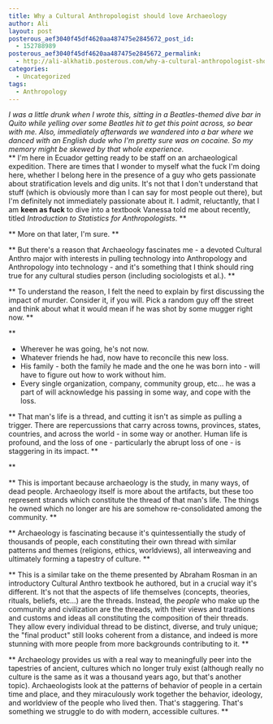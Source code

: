 ```yaml
---
title: Why a Cultural Anthropologist should love Archaeology
author: Ali
layout: post
posterous_aef3040f45df4620aa487475e2845672_post_id:
  - 152788989
posterous_aef3040f45df4620aa487475e2845672_permalink:
  - http://ali-alkhatib.posterous.com/why-a-cultural-anthropologist-should-love-arc
categories:
  - Uncategorized
tags:
  - Anthropology
---
```

*I was a little drunk when I wrote this, sitting in a Beatles-themed dive bar in Quito while yelling over some Beatles hit to get this point across, so bear with me. Also, immediately afterwards we wandered into a bar where we danced with an English dude who I'm pretty sure was on cocaine. So my memory might be skewed by that whole experience.*  
**
  I'm here in Ecuador getting ready to be staff on an archaeological expedition. There are times that I wonder to myself what the fuck I'm doing here, whether I belong here in the presence of a guy who gets passionate about stratification levels and dig units. It's not that I don't understand that stuff (which is obviously more than I can say for most people out there), but I'm definitely not immediately passionate about it. I admit, reluctantly, that I am <b>keen as fuck</b> to dive into a textbook Vanessa told me about recently, titled <i>Introduction to Statistics for Anthropologists</i>.
**

**
  More on that later, I'm sure.
**

**
  But there's a reason that Archaeology fascinates me - a devoted Cultural Anthro major with interests in pulling technology into Anthropology and Anthropology into technology - and it's something that I think should ring true for any cultural studies person (including sociologists et al.).
**

**
  To understand the reason, I felt the need to explain by first discussing the impact of murder. Consider it, if you will. Pick a random guy off the street and think about what it would mean if he was shot by some mugger right now.
**

**
  <ul>
    <li>
      Wherever he was going, he's not now.
    </li>
    <li>
      Whatever friends he had, now have to reconcile this new loss.
    </li>
    <li>
      His family - both the family he made and the one he was born into - will have to figure out how to work without him.
    </li>
    <li>
      Every single organization, company, community group, etc... he was a part of will acknowledge his passing in some way, and cope with the loss.
    </li>
  </ul>
  
  **
    That man's life is a thread, and cutting it isn't as simple as pulling a trigger. There are repercussions that carry across towns, provinces, states, countries, and across the world - in some way or another. Human life is profound, and the loss of one - particularly the abrupt loss of one - is staggering in its impact.
  **</p>
**

**
  This is important because archaeology is the study, in many ways, of dead people. Archaeology itself is more about the artifacts, but these too represent strands which constitute the thread of that man's life. The things he owned which no longer are his are somehow re-consolidated among the community.
**

**
  Archaeology is fascinating because it's quintessentially the study of thousands of people, each constituting their own thread with similar patterns and themes (religions, ethics, worldviews), all interweaving and ultimately forming a tapestry of culture.
**

**
  This is a similar take on the theme presented by Abraham Rosman in an introductory Cultural Anthro textbook he authored, but in a crucial way it's different. It's not that the aspects of life themselves (concepts, theories, rituals, beliefs, etc...) are the threads. Instead, the <i>people</i> who make up the community and civilization are the threads, with their views and traditions and customs and ideas all constituting the composition of their threads. They allow every individual thread to be distinct, diverse, and truly unique; the "final product" still looks coherent from a distance, and indeed is more stunning with more people from more backgrounds contributing to it.
**

**
  Archaeology provides us with a real way to meaningfully peer into the tapestries of ancient, cultures which no longer truly exist (although really no culture is the same as it was a thousand years ago, but that's another topic). Archaeologists look at the patterns of behavior of people in a certain time and place, and they miraculously work together the behavior, ideology, and worldview of the people who lived then. That's staggering. That's something we struggle to do with modern, accessible cultures.
**
